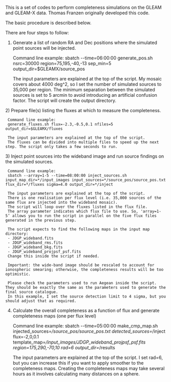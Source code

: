 This is a set of codes to perform completeness simulations on the GLEAM and GLEAM-X data. Thomas Franzen originally developed this code.

The basic procedure is described below. 

There are four steps to follow:


1) Generate a list of random RA and Dec positions where the simulated point sources will be injected.

     Command line example:
     sbatch --time=06:00:00 generate_pos.sh nsrc=30000 region=75,195,-40,-13 sep_min=5 output_dir=$GLEAMX/source_pos

     The input parameters are explained at the top of the script.
     My mosaic covers about 4000 deg^2, so I set the number of simulated sources to 35,000 per region.
     The minimum separation between the simulated sources is set to 5 arcmin to avoid introducing an artificial confusion factor.
     The script will create the output directory.

2) Prepare file(s) listing the fluxes at which to measure the completeness.

     Command line example:
     generate_fluxes.sh flux=-2.3,-0.5,0.1 nfiles=5 output_dir=$GLEAMX/fluxes

     The input parameters are explained at the top of the script. 
     The fluxes can be divided into multiple files to speed up the next step. The script only takes a few seconds to run.

3) Inject point sources into the wideband image and run source findings on the simulated sources.

     Command line example:
     sbatch --array=1-5 --time=08:00:00 inject_sources.sh input_map_dir=*/input_images input_sources=*/source_pos/source_pos.txt flux_dir=*/fluxes sigma=4.0 output_dir=*/inject

     The input parameters are explained at the top of the script. 
     There is one realisation per flux level (i.e. 35,000 sources of the same flux are injected into the wideband mosaic). 
     The script will loop over the fluxes listed in the flux file. 
     The array parameter indicates which flux file to use. So, 'array=1-5’ allows you to run the script in parallel on the five flux files generated in the previous step.

     The script expects to find the following maps in the input map directory:
     - JDGP_wideband.fits
     - JDGP_wideband_rms.fits
     - JDGP_wideband_bkg.fits
     - JDGP_wideband_projpsf_psf.fits
     Change this inside the script if needed.

     Important: the wide-band image should be rescaled to account for ionospheric smearing; otherwise, the completeness results will be too optimistic.

     Please check the parameters used to run Aegean inside the script. They should be exactly the same as the parameters used to generate the final source catalogue. 
     In this example, I set the source detection limit to 4 sigma, but you should adjust that as required.

4) Calculate the overall completeness as a function of flux and generate completeness maps (one per flux level)

     Command line example:
     sbatch --time=05:00:00 make_cmp_map.sh injected_sources=*/source_pos/source_pos.txt detected_sources=*/inject flux=-2,0,0.1 template_map=*/input_images/JDGP_wideband_projpsf_psf.fits
     region=175,290,-70,10 rad=6 output_dir=*/results
   
     The input parameters are explained at the top of the script.
     I set rad=6, but you can increase this if you want to apply smoother to the completeness maps.
     Creating the completeness maps may take several hours as it involves calculating many distances on a sphere.

